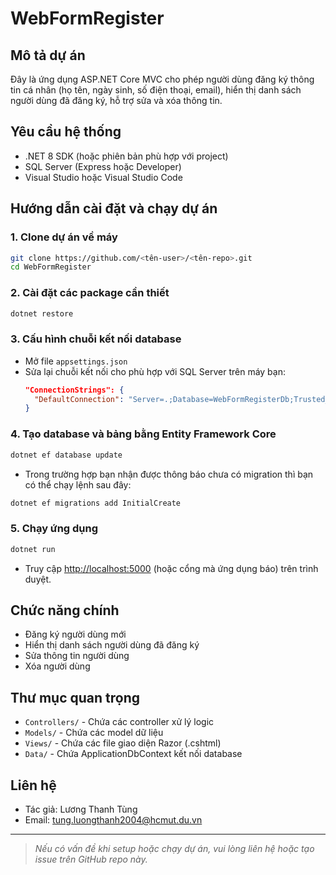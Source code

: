 # WebFormRegister

## Mô tả dự án

Đây là ứng dụng ASP.NET Core MVC cho phép người dùng đăng ký thông tin cá nhân (họ tên, ngày sinh, số điện thoại, email), hiển thị danh sách người dùng đã đăng ký, hỗ trợ sửa và xóa thông tin.

## Yêu cầu hệ thống

- .NET 8 SDK (hoặc phiên bản phù hợp với project)
- SQL Server (Express hoặc Developer)
- Visual Studio hoặc Visual Studio Code

## Hướng dẫn cài đặt và chạy dự án

### 1. Clone dự án về máy

```sh
git clone https://github.com/<tên-user>/<tên-repo>.git
cd WebFormRegister
```

### 2. Cài đặt các package cần thiết

```sh
dotnet restore
```

### 3. Cấu hình chuỗi kết nối database

- Mở file `appsettings.json`
- Sửa lại chuỗi kết nối cho phù hợp với SQL Server trên máy bạn:
  ```json
  "ConnectionStrings": {
    "DefaultConnection": "Server=.;Database=WebFormRegisterDb;Trusted_Connection=True;TrustServerCertificate=True"
  }
  ```

### 4. Tạo database và bảng bằng Entity Framework Core

```sh
dotnet ef database update
```
- Trong trường hợp bạn nhận được thông báo chưa có migration thì bạn có thể chạy lệnh sau đây:
```sh
dotnet ef migrations add InitialCreate
```

### 5. Chạy ứng dụng

```sh
dotnet run
```
- Truy cập [http://localhost:5000](http://localhost:5000) (hoặc cổng mà ứng dụng báo) trên trình duyệt.

## Chức năng chính

- Đăng ký người dùng mới
- Hiển thị danh sách người dùng đã đăng ký
- Sửa thông tin người dùng
- Xóa người dùng

## Thư mục quan trọng

- `Controllers/` - Chứa các controller xử lý logic
- `Models/` - Chứa các model dữ liệu
- `Views/` - Chứa các file giao diện Razor (.cshtml)
- `Data/` - Chứa ApplicationDbContext kết nối database

## Liên hệ

- Tác giả: Lương Thanh Tùng
- Email: tung.luongthanh2004@hcmut.du.vn

---

> *Nếu có vấn đề khi setup hoặc chạy dự án, vui lòng liên hệ hoặc tạo issue trên GitHub repo này.*